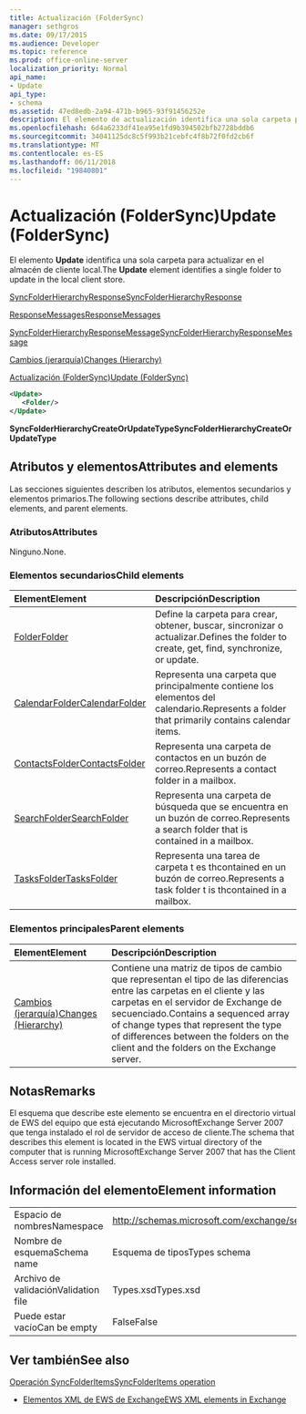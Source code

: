 ```yaml
---
title: Actualización (FolderSync)
manager: sethgros
ms.date: 09/17/2015
ms.audience: Developer
ms.topic: reference
ms.prod: office-online-server
localization_priority: Normal
api_name:
- Update
api_type:
- schema
ms.assetid: 47ed8edb-2a94-471b-b965-93f91456252e
description: El elemento de actualización identifica una sola carpeta para actualizar en el almacén de cliente local.
ms.openlocfilehash: 6d4a6233df41ea95e1fd9b394502bfb2728bddb6
ms.sourcegitcommit: 34041125dc8c5f993b21cebfc4f8b72f0fd2cb6f
ms.translationtype: MT
ms.contentlocale: es-ES
ms.lasthandoff: 06/11/2018
ms.locfileid: "19840801"
---
```

# <a name="update-foldersync"></a><span data-ttu-id="43472-103">Actualización (FolderSync)</span><span class="sxs-lookup"><span data-stu-id="43472-103">Update (FolderSync)</span></span>

<span data-ttu-id="43472-104">El elemento **Update** identifica una sola carpeta para actualizar en el almacén de cliente local.</span><span class="sxs-lookup"><span data-stu-id="43472-104">The **Update** element identifies a single folder to update in the local client store.</span></span> 
  
[<span data-ttu-id="43472-105">SyncFolderHierarchyResponse</span><span class="sxs-lookup"><span data-stu-id="43472-105">SyncFolderHierarchyResponse</span></span>](syncfolderhierarchyresponse.md)
  
[<span data-ttu-id="43472-106">ResponseMessages</span><span class="sxs-lookup"><span data-stu-id="43472-106">ResponseMessages</span></span>](responsemessages.md)
  
[<span data-ttu-id="43472-107">SyncFolderHierarchyResponseMessage</span><span class="sxs-lookup"><span data-stu-id="43472-107">SyncFolderHierarchyResponseMessage</span></span>](syncfolderhierarchyresponsemessage.md)
  
[<span data-ttu-id="43472-108">Cambios (jerarquía)</span><span class="sxs-lookup"><span data-stu-id="43472-108">Changes (Hierarchy)</span></span>](changes-hierarchy.md)
  
[<span data-ttu-id="43472-109">Actualización (FolderSync)</span><span class="sxs-lookup"><span data-stu-id="43472-109">Update (FolderSync)</span></span>](update-foldersync.md)
  
```xml
<Update>
   <Folder/>
</Update>
```

 <span data-ttu-id="43472-110">**SyncFolderHierarchyCreateOrUpdateType**</span><span class="sxs-lookup"><span data-stu-id="43472-110">**SyncFolderHierarchyCreateOrUpdateType**</span></span>
## <a name="attributes-and-elements"></a><span data-ttu-id="43472-111">Atributos y elementos</span><span class="sxs-lookup"><span data-stu-id="43472-111">Attributes and elements</span></span>

<span data-ttu-id="43472-112">Las secciones siguientes describen los atributos, elementos secundarios y elementos primarios.</span><span class="sxs-lookup"><span data-stu-id="43472-112">The following sections describe attributes, child elements, and parent elements.</span></span>
  
### <a name="attributes"></a><span data-ttu-id="43472-113">Atributos</span><span class="sxs-lookup"><span data-stu-id="43472-113">Attributes</span></span>

<span data-ttu-id="43472-114">Ninguno.</span><span class="sxs-lookup"><span data-stu-id="43472-114">None.</span></span>
  
### <a name="child-elements"></a><span data-ttu-id="43472-115">Elementos secundarios</span><span class="sxs-lookup"><span data-stu-id="43472-115">Child elements</span></span>

|<span data-ttu-id="43472-116">**Element**</span><span class="sxs-lookup"><span data-stu-id="43472-116">**Element**</span></span>|<span data-ttu-id="43472-117">**Descripción**</span><span class="sxs-lookup"><span data-stu-id="43472-117">**Description**</span></span>|
|:-----|:-----|
|[<span data-ttu-id="43472-118">Folder</span><span class="sxs-lookup"><span data-stu-id="43472-118">Folder</span></span>](folder.md) <br/> |<span data-ttu-id="43472-119">Define la carpeta para crear, obtener, buscar, sincronizar o actualizar.</span><span class="sxs-lookup"><span data-stu-id="43472-119">Defines the folder to create, get, find, synchronize, or update.</span></span>  <br/> |
|[<span data-ttu-id="43472-120">CalendarFolder</span><span class="sxs-lookup"><span data-stu-id="43472-120">CalendarFolder</span></span>](calendarfolder.md) <br/> |<span data-ttu-id="43472-121">Representa una carpeta que principalmente contiene los elementos del calendario.</span><span class="sxs-lookup"><span data-stu-id="43472-121">Represents a folder that primarily contains calendar items.</span></span>  <br/> |
|[<span data-ttu-id="43472-122">ContactsFolder</span><span class="sxs-lookup"><span data-stu-id="43472-122">ContactsFolder</span></span>](contactsfolder.md) <br/> |<span data-ttu-id="43472-123">Representa una carpeta de contactos en un buzón de correo.</span><span class="sxs-lookup"><span data-stu-id="43472-123">Represents a contact folder in a mailbox.</span></span>  <br/> |
|[<span data-ttu-id="43472-124">SearchFolder</span><span class="sxs-lookup"><span data-stu-id="43472-124">SearchFolder</span></span>](searchfolder.md) <br/> |<span data-ttu-id="43472-125">Representa una carpeta de búsqueda que se encuentra en un buzón de correo.</span><span class="sxs-lookup"><span data-stu-id="43472-125">Represents a search folder that is contained in a mailbox.</span></span>  <br/> |
|[<span data-ttu-id="43472-126">TasksFolder</span><span class="sxs-lookup"><span data-stu-id="43472-126">TasksFolder</span></span>](tasksfolder.md) <br/> |<span data-ttu-id="43472-127">Representa una tarea de carpeta t es thcontained en un buzón de correo.</span><span class="sxs-lookup"><span data-stu-id="43472-127">Represents a task folder t is thcontained in a mailbox.</span></span>  <br/> |
   
### <a name="parent-elements"></a><span data-ttu-id="43472-128">Elementos principales</span><span class="sxs-lookup"><span data-stu-id="43472-128">Parent elements</span></span>

|<span data-ttu-id="43472-129">**Element**</span><span class="sxs-lookup"><span data-stu-id="43472-129">**Element**</span></span>|<span data-ttu-id="43472-130">**Descripción**</span><span class="sxs-lookup"><span data-stu-id="43472-130">**Description**</span></span>|
|:-----|:-----|
|[<span data-ttu-id="43472-131">Cambios (jerarquía)</span><span class="sxs-lookup"><span data-stu-id="43472-131">Changes (Hierarchy)</span></span>](changes-hierarchy.md) <br/> |<span data-ttu-id="43472-132">Contiene una matriz de tipos de cambio que representan el tipo de las diferencias entre las carpetas en el cliente y las carpetas en el servidor de Exchange de secuenciado.</span><span class="sxs-lookup"><span data-stu-id="43472-132">Contains a sequenced array of change types that represent the type of differences between the folders on the client and the folders on the Exchange server.</span></span>  <br/> |
   
## <a name="remarks"></a><span data-ttu-id="43472-133">Notas</span><span class="sxs-lookup"><span data-stu-id="43472-133">Remarks</span></span>

<span data-ttu-id="43472-134">El esquema que describe este elemento se encuentra en el directorio virtual de EWS del equipo que está ejecutando MicrosoftExchange Server 2007 que tenga instalado el rol de servidor de acceso de cliente.</span><span class="sxs-lookup"><span data-stu-id="43472-134">The schema that describes this element is located in the EWS virtual directory of the computer that is running MicrosoftExchange Server 2007 that has the Client Access server role installed.</span></span>
  
## <a name="element-information"></a><span data-ttu-id="43472-135">Información del elemento</span><span class="sxs-lookup"><span data-stu-id="43472-135">Element information</span></span>

|||
|:-----|:-----|
|<span data-ttu-id="43472-136">Espacio de nombres</span><span class="sxs-lookup"><span data-stu-id="43472-136">Namespace</span></span>  <br/> |http://schemas.microsoft.com/exchange/services/2006/types  <br/> |
|<span data-ttu-id="43472-137">Nombre de esquema</span><span class="sxs-lookup"><span data-stu-id="43472-137">Schema name</span></span>  <br/> |<span data-ttu-id="43472-138">Esquema de tipos</span><span class="sxs-lookup"><span data-stu-id="43472-138">Types schema</span></span>  <br/> |
|<span data-ttu-id="43472-139">Archivo de validación</span><span class="sxs-lookup"><span data-stu-id="43472-139">Validation file</span></span>  <br/> |<span data-ttu-id="43472-140">Types.xsd</span><span class="sxs-lookup"><span data-stu-id="43472-140">Types.xsd</span></span>  <br/> |
|<span data-ttu-id="43472-141">Puede estar vacío</span><span class="sxs-lookup"><span data-stu-id="43472-141">Can be empty</span></span>  <br/> |<span data-ttu-id="43472-142">False</span><span class="sxs-lookup"><span data-stu-id="43472-142">False</span></span>  <br/> |
   
## <a name="see-also"></a><span data-ttu-id="43472-143">Ver también</span><span class="sxs-lookup"><span data-stu-id="43472-143">See also</span></span>



[<span data-ttu-id="43472-144">Operación SyncFolderItems</span><span class="sxs-lookup"><span data-stu-id="43472-144">SyncFolderItems operation</span></span>](syncfolderitems-operation.md)


- [<span data-ttu-id="43472-145">Elementos XML de EWS de Exchange</span><span class="sxs-lookup"><span data-stu-id="43472-145">EWS XML elements in Exchange</span></span>](ews-xml-elements-in-exchange.md)


